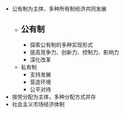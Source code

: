 - 公有制为主体、多种所有制经济共同发展
	- 公有制
		-
		- 探索公有制的多种实现形式
		- 提高竞争力、创新力、控制力、影响力
		- 深化改革
	- 私有制
		- 支持发展
		- 营造环境
		- 公平对待
- 按劳分配为主体，多种分配方式并存
- 社会主义市场经济体制